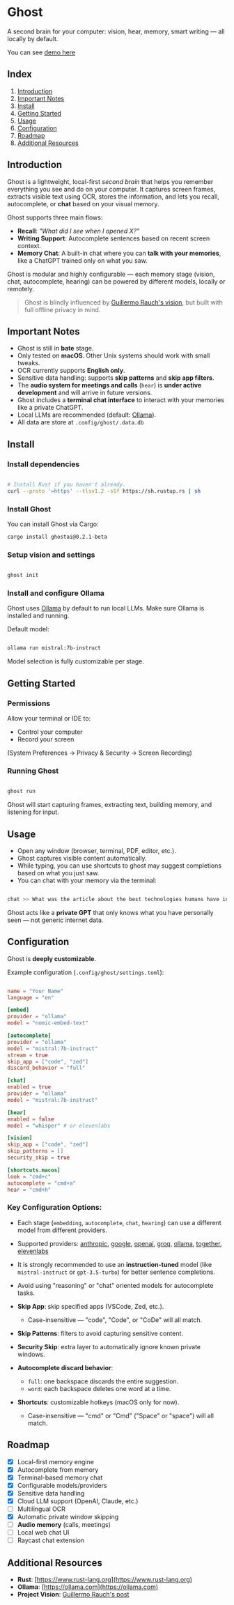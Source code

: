 # Ghost

A second brain for your computer: vision, hear, memory, smart writing — all locally by default.

You can see [demo here](https://x.com/yazaldefilimone/status/1916957999542788313)

## Index

1. [Introduction](#introduction)
2. [Important Notes](#important-notes)
3. [Install](#install)
4. [Getting Started](#getting-started)
5. [Usage](#usage)
6. [Configuration](#configuration)
7. [Roadmap](#roadmap)
8. [Additional Resources](#additional-resources)

## Introduction

Ghost is a lightweight, local-first _second brain_ that helps you remember everything you see and do on your computer.
It captures screen frames, extracts visible text using OCR, stores the information, and lets you recall, autocomplete, or **chat** based on your visual memory.

Ghost supports three main flows:

- **Recall**: _"What did I see when I opened X?"_
- **Writing Support**: Autocomplete sentences based on recent screen context.
- **Memory Chat**: A built-in chat where you can **talk with your memories**, like a ChatGPT trained only on what you saw.

Ghost is modular and highly configurable — each memory stage (vision, chat, autocomplete, hearing) can be powered by different models, locally or remotely.

> Ghost is blindly influenced by [Guillermo Rauch's vision](https://x.com/rauchg/status/1903528336241861113), but built with full offline privacy in mind.

## Important Notes

- Ghost is still in **bate** stage.
- Only tested on **macOS**. Other Unix systems should work with small tweaks.
- OCR currently supports **English only**.
- Sensitive data handling: supports **skip patterns** and **skip app filters**.
- The **audio system for meetings and calls** (`hear`) is **under active development** and will arrive in future versions.
- Ghost includes a **terminal chat interface** to interact with your memories like a private ChatGPT.
- Local LLMs are recommended (default: [Ollama](https://ollama.com/)).
- All data are store at `.config/ghost/.data.db`

## Install

### Install dependencies

```sh

# Install Rust if you haven't already.
curl --proto '=https' --tlsv1.2 -sSf https://sh.rustup.rs | sh
```

### Install Ghost

You can install Ghost via Cargo:

```sh
cargo install ghostai@0.2.1-beta
```

### Setup vision and settings

```sh

ghost init
```

### Install and configure Ollama

Ghost uses [Ollama](https://ollama.com/) by default to run local LLMs.
Make sure Ollama is installed and running.

Default model:

```sh

ollama run mistral:7b-instruct
```

Model selection is fully customizable per stage.

## Getting Started

### Permissions

Allow your terminal or IDE to:

- Control your computer
- Record your screen

(System Preferences → Privacy & Security → Screen Recording)

### Running Ghost

```sh

ghost run
```

Ghost will start capturing frames, extracting text, building memory, and listening for input.

## Usage

- Open any window (browser, terminal, PDF, editor, etc.).
- Ghost captures visible content automatically.
- While typing, you can use shortcuts to ghost may suggest completions based on what you just saw.
- You can chat with your memory via the terminal:

```sh

chat >> What was the article about the best technologies humans have invented?
```

Ghost acts like a **private GPT** that only knows what you have personally seen — not generic internet data.

## Configuration

Ghost is **deeply customizable**.

Example configuration (`.config/ghost/settings.toml`):

```toml

name = "Your Name"
language = "en"

[embed]
provider = "ollama"
model = "nomic-embed-text"

[autocomplete]
provider = "ollama"
model = "mistral:7b-instruct"
stream = true
skip_app = ["code", "zed"]
discard_behavior = "full"

[chat]
enabled = true
provider = "ollama"
model = "mistral:7b-instruct"

[hear]
enabled = false
model = "whisper" # or elevenlabs

[vision]
skip_app = ["code", "zed"]
skip_patterns = []
security_skip = true

[shortcuts.macos]
look = "cmd+c"
autocomplete = "cmd+a"
hear = "cmd+h"
```

### Key Configuration Options:

- Each stage (`embedding`, `autocomplete`, `chat`, `hearing`) can use a different model from different providers.
- Supported providers: [anthropic](https://www.anthropic.com/), [google](https://deepmind.google/technologies/gemini/), [openai](https://openai.com/), [groq](https://groq.com/), [ollama](https://ollama.com/), [together](https://together.ai/), [elevenlabs](https://elevenlabs.io/)
- It is strongly recommended to use an **instruction-tuned** model (like `mistral-instruct` or `gpt-3.5-turbo`) for better sentence completions.
- Avoid using "reasoning" or "chat" oriented models for autocomplete tasks.

- **Skip App**: skip specified apps (VSCode, Zed, etc.).
  - Case-insensitive — "code", "Code", or "CoDe" will all match.
- **Skip Patterns**: filters to avoid capturing sensitive content.
- **Security Skip**: extra layer to automatically ignore known private windows.
- **Autocomplete discard behavior**:
  - `full`: one backspace discards the entire suggestion.
  - `word`: each backspace deletes one word at a time.
- **Shortcuts**: customizable hotkeys (macOS only for now).
  - Case-insensitive — "cmd" or "Cmd" ("Space" or "space") will all match.

## Roadmap

- [x] Local-first memory engine
- [x] Autocomplete from memory
- [x] Terminal-based memory chat
- [x] Configurable models/providers
- [x] Sensitive data handling
- [x] Cloud LLM support (OpenAI, Claude, etc.)
- [ ] Multilingual OCR
- [x] Automatic private window skipping
- [ ] **Audio memory** (calls, meetings)
- [ ] Local web chat UI
- [ ] Raycast chat extension

## Additional Resources

- **Rust**: [https://www.rust-lang.org](https://www.rust-lang.org)
- **Ollama**: [https://ollama.com](https://ollama.com)
- **Project Vision**: [Guillermo Rauch's post](https://x.com/rauchg/status/1903528336241861113)
